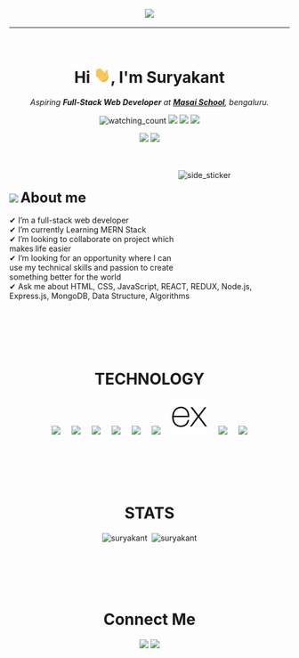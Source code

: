    <p align="center"><img src="https://github.com/thompsonemerson/thompsonemerson/raw/master/cover-thompson.png" height="200" /></p>
    <hr />
    <br />
    <h1 align="center">Hi <img src="https://raw.githubusercontent.com/ABSphreak/ABSphreak/master/gifs/Hi.gif" width="30px">, I'm Suryakant</h1>
    <p align="center">
        <em>
            Aspiring <b>Full-Stack Web Developer</b> at <a href="https://www.masaischool.com/"> <b>Masai School</b></a>,
            bengaluru.
        </em>
    </p>
    <p align="center">
        <img src="https://komarev.com/ghpvc/?username=skant-2000&color=brightgreen" alt="watching_count" />
        <img src="https://img.shields.io/badge/Age-22-brightgreen" />
        <img src="https://img.shields.io/badge/Lives-India-success" />
        <img src="https://img.shields.io/badge/Languages-English%20%26%20Hindi-brightgreen" />
    </p>
    <p align="center" ><a href="https://drive.google.com/file/d/1tJSs7Q7nAKaW8JLgINpwjdmy_H_vrAUS/view?usp=sharing"><img src="https://img.shields.io/badge/Download-Resume-blue" /></a>
<a href="https://suryakantportfolio.netlify.app/"><img src="https://img.shields.io/badge/Watch-Portfolio-blue" /></a>
</p>
    <br />
    <br />
    <img align="right" width=200px height=200px alt="side_sticker" src="https://media.giphy.com/media/TEnXkcsHrP4YedChhA/giphy.gif" />
    <br />
    <br />
    <img src="https://media.giphy.com/media/iY8CRBdQXODJSCERIr/giphy.gif" width="30px">&nbsp;<b
        style="font-size: 25px;">About me </b><br /><br />
    ✔ I’m a full-stack web developer<br>
    ✔ I’m currently Learning MERN Stack<br>
    ✔ I’m looking to collaborate on project which makes life easier<br>
    ✔ I’m looking for an opportunity where I can use my technical skills and passion to create something better for the
    world<br>
    ✔ Ask me about HTML, CSS, JavaScript, REACT, REDUX, Node.js, Express.js, MongoDB, Data Structure, Algorithms
    <br />
    <br />
    <br />
    <br />
    <br />
    <br />
    <h1 align="center">TECHNOLOGY</h1>
    <p align="center">
        <img src="https://cdn.jsdelivr.net/gh/devicons/devicon/icons/html5/html5-original-wordmark.svg"
            style="height: 4rem; margin-right: 1rem" />
        <img src="https://cdn.jsdelivr.net/gh/devicons/devicon/icons/css3/css3-original-wordmark.svg"
            style="height: 4rem; margin-right: 1rem" />
        <img src="https://cdn.jsdelivr.net/gh/devicons/devicon/icons/javascript/javascript-plain.svg"
            style="height: 4rem; margin-right: 1rem" />
        <img src="https://cdn.jsdelivr.net/gh/devicons/devicon/icons/react/react-original.svg"
            style="height: 4rem; margin-right: 1rem" />
        <img src="https://cdn.jsdelivr.net/gh/devicons/devicon/icons/redux/redux-original.svg"
            style="height: 4rem; margin-right: 1rem" />
        <img src="https://cdn.jsdelivr.net/gh/devicons/devicon/icons/nodejs/nodejs-original-wordmark.svg"
            style="height:4rem; background-color:white; margin-right: 1rem" />
        <img src="https://github.com/devicons/devicon/blob/master/icons/express/express-original.svg"
            style="height: 4rem; background-color:white; margin-right: 1rem" />
        <img src="https://cdn.jsdelivr.net/gh/devicons/devicon/icons/mongodb/mongodb-original-wordmark.svg"
            style="height: 4rem; margin-right: 1rem" />
        <img src="https://cdn.jsdelivr.net/gh/devicons/devicon/icons/npm/npm-original-wordmark.svg"
            style="height: 4rem" />
    </p>
    <br />
    <br />
    <br />
    <br />
    <h1 align="center">STATS</h1>
    <p align="center">
        <img src="https://github-readme-stats.vercel.app/api/top-langs?username=skant-2000&show_icons=true&locale=en&layout=compact"
            alt="suryakant" width="410" height="200px" />
        &nbsp;<img src="https://github-readme-stats.vercel.app/api?username=skant-2000&show_icons=true&locale=en"
            alt="suryakant" width="410" height="200px" />
    </p>
    <br />
    <br />
    <br />
    <br />
    <h1 align="center">Connect Me</h1>
    <p align="center">
        <a href="https://www.linkedin.com/in/suryakant-1085b3171/"><img src="https://img.shields.io/badge/-LinkedIn-0077B5?style=flat&logo=Linkedin&logoColor=white" /></a>
        <a href="mailto:suryakant2125@outlook.com"><img src="https://img.shields.io/badge/-Mail-D14836?style=flat&logo=Gmail&logoColor=white" /></a>
    </p>

